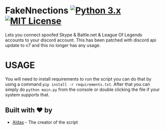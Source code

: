 # FakeNnections [![Python 3.x](https://img.shields.io/badge/PYTHON-3.X-blueviolet?style=for-the-badge)](http://www.python.org/download/) [![MIT License](https://img.shields.io/badge/LICENSE-MIT-brightgreen?style=for-the-badge)](https://github.com/AXDZ/FakeNnections/blob/master/LICENSE)
Lets you connect spoofed Skype & Battle.net & League Of Legends accounts to your discord account. This has been patched with discord api update to v7 and this no longer has any usage.

# USAGE
You will need to install requirements to run the script you can do that by using a command ```pip install -r requirements.txt```. After that you can simply do ```python main.py``` from the console or double clicking the file if your system supports that.

## Built with ❤️ by

* [Aldas](https://github.com/AXDZ) - The creator of the script

